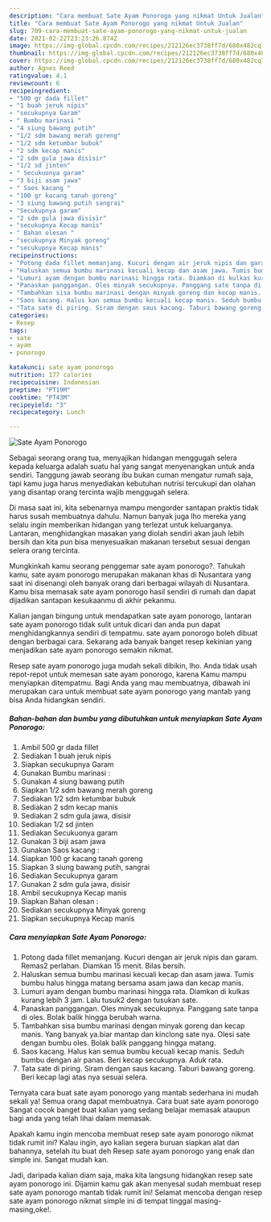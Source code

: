 ```yaml
---
description: "Cara membuat Sate Ayam Ponorogo yang nikmat Untuk Jualan"
title: "Cara membuat Sate Ayam Ponorogo yang nikmat Untuk Jualan"
slug: 709-cara-membuat-sate-ayam-ponorogo-yang-nikmat-untuk-jualan
date: 2021-02-22T23:23:26.874Z
image: https://img-global.cpcdn.com/recipes/212126ec3738ff7d/680x482cq70/sate-ayam-ponorogo-foto-resep-utama.jpg
thumbnail: https://img-global.cpcdn.com/recipes/212126ec3738ff7d/680x482cq70/sate-ayam-ponorogo-foto-resep-utama.jpg
cover: https://img-global.cpcdn.com/recipes/212126ec3738ff7d/680x482cq70/sate-ayam-ponorogo-foto-resep-utama.jpg
author: Agnes Reed
ratingvalue: 4.1
reviewcount: 6
recipeingredient:
- "500 gr dada fillet"
- "1 buah jeruk nipis"
- "secukupnya Garam"
- " Bumbu marinasi "
- "4 siung bawang putih"
- "1/2 sdm bawang merah goreng"
- "1/2 sdm ketumbar bubuk"
- "2 sdm kecap manis"
- "2 sdm gula jawa disisir"
- "1/2 sd jinten"
- " Secukuonya garam"
- "3 biji asam jawa"
- " Saos kacang "
- "100 gr kacang tanah goreng"
- "3 siung bawang putih sangrai"
- "Secukupnya garam"
- "2 sdm gula jawa disisir"
- "secukupnya Kecap manis"
- " Bahan olesan "
- "secukupnya Minyak goreng"
- "secukupnya Kecap manis"
recipeinstructions:
- "Potong dada fillet memanjang. Kucuri dengan air jeruk nipis dan garam. Remas2 perlahan. Diamkan 15 menit. Bilas bersih."
- "Haluskan semua bumbu marinasi kecuali kecap dan asam jawa. Tumis bumbu halus hingga matang bersama asam jawa dan kecap manis."
- "Lumuri ayam dengan bumbu marinasi hingga rata. Diamkan di kulkas kurang lebih 3 jam. Lalu tusuk2 dengan tusukan sate."
- "Panaskan panggangan. Oles minyak secukupnya. Panggang sate tanpa di oles. Bolak balik hingga berubah warna."
- "Tambahkan sisa bumbu marinasi dengan minyak goreng dan kecap manis. Yang banyak ya.biar mantap dan kinclong sate nya. Olesi sate dengan bumbu oles. Bolak balik panggang hingga matang."
- "Saos kacang. Halus kan semua bumbu kecuali kecap manis. Seduh bumbu dengan air panas. Beri kecap secukupnya. Aduk rata."
- "Tata sate di piring. Siram dengan saus kacang. Taburi bawang goreng. Beri kecap lagi atas nya sesuai selera."
categories:
- Resep
tags:
- sate
- ayam
- ponorogo

katakunci: sate ayam ponorogo 
nutrition: 177 calories
recipecuisine: Indonesian
preptime: "PT19M"
cooktime: "PT43M"
recipeyield: "3"
recipecategory: Lunch

---
```



![Sate Ayam Ponorogo](https://img-global.cpcdn.com/recipes/212126ec3738ff7d/680x482cq70/sate-ayam-ponorogo-foto-resep-utama.jpg)

Sebagai seorang orang tua, menyajikan hidangan menggugah selera kepada keluarga adalah suatu hal yang sangat menyenangkan untuk anda sendiri. Tanggung jawab seorang ibu bukan cuman mengatur rumah saja, tapi kamu juga harus menyediakan kebutuhan nutrisi tercukupi dan olahan yang disantap orang tercinta wajib menggugah selera.

Di masa  saat ini, kita sebenarnya mampu mengorder santapan praktis tidak harus susah membuatnya dahulu. Namun banyak juga lho mereka yang selalu ingin memberikan hidangan yang terlezat untuk keluarganya. Lantaran, menghidangkan masakan yang diolah sendiri akan jauh lebih bersih dan kita pun bisa menyesuaikan makanan tersebut sesuai dengan selera orang tercinta. 



Mungkinkah kamu seorang penggemar sate ayam ponorogo?. Tahukah kamu, sate ayam ponorogo merupakan makanan khas di Nusantara yang saat ini disenangi oleh banyak orang dari berbagai wilayah di Nusantara. Kamu bisa memasak sate ayam ponorogo hasil sendiri di rumah dan dapat dijadikan santapan kesukaanmu di akhir pekanmu.

Kalian jangan bingung untuk mendapatkan sate ayam ponorogo, lantaran sate ayam ponorogo tidak sulit untuk dicari dan anda pun dapat menghidangkannya sendiri di tempatmu. sate ayam ponorogo boleh dibuat dengan berbagai cara. Sekarang ada banyak banget resep kekinian yang menjadikan sate ayam ponorogo semakin nikmat.

Resep sate ayam ponorogo juga mudah sekali dibikin, lho. Anda tidak usah repot-repot untuk memesan sate ayam ponorogo, karena Kamu mampu menyiapkan ditempatmu. Bagi Anda yang mau membuatnya, dibawah ini merupakan cara untuk membuat sate ayam ponorogo yang mantab yang bisa Anda hidangkan sendiri.

<!--inarticleads1-->

##### Bahan-bahan dan bumbu yang dibutuhkan untuk menyiapkan Sate Ayam Ponorogo:

1. Ambil 500 gr dada fillet
1. Sediakan 1 buah jeruk nipis
1. Siapkan secukupnya Garam
1. Gunakan  Bumbu marinasi :
1. Gunakan 4 siung bawang putih
1. Siapkan 1/2 sdm bawang merah goreng
1. Sediakan 1/2 sdm ketumbar bubuk
1. Sediakan 2 sdm kecap manis
1. Sediakan 2 sdm gula jawa, disisir
1. Sediakan 1/2 sd jinten
1. Sediakan  Secukuonya garam
1. Gunakan 3 biji asam jawa
1. Gunakan  Saos kacang :
1. Siapkan 100 gr kacang tanah goreng
1. Siapkan 3 siung bawang putih, sangrai
1. Sediakan Secukupnya garam
1. Gunakan 2 sdm gula jawa, disisir
1. Ambil secukupnya Kecap manis
1. Siapkan  Bahan olesan :
1. Sediakan secukupnya Minyak goreng
1. Siapkan secukupnya Kecap manis




<!--inarticleads2-->

##### Cara menyiapkan Sate Ayam Ponorogo:

1. Potong dada fillet memanjang. Kucuri dengan air jeruk nipis dan garam. Remas2 perlahan. Diamkan 15 menit. Bilas bersih.
1. Haluskan semua bumbu marinasi kecuali kecap dan asam jawa. Tumis bumbu halus hingga matang bersama asam jawa dan kecap manis.
1. Lumuri ayam dengan bumbu marinasi hingga rata. Diamkan di kulkas kurang lebih 3 jam. Lalu tusuk2 dengan tusukan sate.
1. Panaskan panggangan. Oles minyak secukupnya. Panggang sate tanpa di oles. Bolak balik hingga berubah warna.
1. Tambahkan sisa bumbu marinasi dengan minyak goreng dan kecap manis. Yang banyak ya.biar mantap dan kinclong sate nya. Olesi sate dengan bumbu oles. Bolak balik panggang hingga matang.
1. Saos kacang. Halus kan semua bumbu kecuali kecap manis. Seduh bumbu dengan air panas. Beri kecap secukupnya. Aduk rata.
1. Tata sate di piring. Siram dengan saus kacang. Taburi bawang goreng. Beri kecap lagi atas nya sesuai selera.




Ternyata cara buat sate ayam ponorogo yang mantab sederhana ini mudah sekali ya! Semua orang dapat membuatnya. Cara buat sate ayam ponorogo Sangat cocok banget buat kalian yang sedang belajar memasak ataupun bagi anda yang telah lihai dalam memasak.

Apakah kamu ingin mencoba membuat resep sate ayam ponorogo nikmat tidak rumit ini? Kalau ingin, ayo kalian segera buruan siapkan alat dan bahannya, setelah itu buat deh Resep sate ayam ponorogo yang enak dan simple ini. Sangat mudah kan. 

Jadi, daripada kalian diam saja, maka kita langsung hidangkan resep sate ayam ponorogo ini. Dijamin kamu gak akan menyesal sudah membuat resep sate ayam ponorogo mantab tidak rumit ini! Selamat mencoba dengan resep sate ayam ponorogo nikmat simple ini di tempat tinggal masing-masing,oke!.

